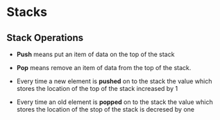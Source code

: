# Stacks

## Stack Operations

- **Push** means put an item of data on the top of the stack

- **Pop** means remove an item of data from the top of the stack.

- Every time a new element is **pushed** on to the stack the value which stores the location of the top of the stack increased by 1

- Every time an old element is **popped** on to the stack the value which stores the location of the stop of the stack is decresed by one

  